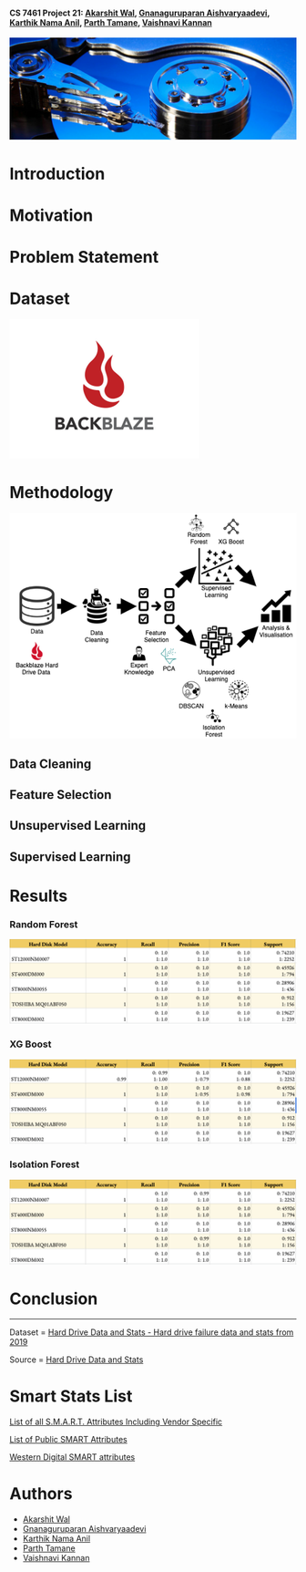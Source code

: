 
#### CS 7461 Project 21: [Akarshit Wal](https://github.com/Akarshit), [Gnanaguruparan Aishvaryaadevi](https://github.com/Aishvaryaa), [Karthik Nama Anil](https://github.com/KarthikNA), [Parth Tamane](https://github.com/parthv21), [Vaishnavi Kannan](https://github.com/Vaishnavik22)  

![Cover Image](images/coverimg.png)

# Introduction

# Motivation

# Problem Statement

# Dataset

![Backblaze Logo](images/backblazelogo.png)

# Methodology

![Methodology](images/methodology.png)

## Data Cleaning

## Feature Selection

## Unsupervised Learning

## Supervised Learning

# Results

### Random Forest

![Random Forest](images/RF.png)

### XG Boost

![XG Boost](images/XGB.png)

### Isolation Forest

![Isoloation Forest](images/IF.png)

# Conclusion


----

Dataset = [Hard Drive Data and Stats - Hard drive failure data and stats from 2019](https://www.kaggle.com/jackywangkaggle/hard-drive-data-and-stats)

Source = [Hard Drive Data and Stats](https://www.backblaze.com/b2/hard-drive-test-data.html)

# Smart Stats List

[List of all S.M.A.R.T. Attributes Including Vendor Specific](https://www.data-medics.com/forum/list-of-all-s-m-a-r-t-attributes-including-vendor-specific-t1476.html)

[List of Public SMART Attributes](http://www.t13.org/Documents/UploadedDocuments/docs2005/e05173r0-ACS-SMARTAttributes_List.pdf)

[Western Digital SMART attributes](https://sourceforge.net/p/smartmontools/mailman/message/23829511/)


# Authors
* [Akarshit Wal](https://github.com/Akarshit)
* [Gnanaguruparan Aishvaryaadevi](https://github.com/Aishvaryaa)
* [Karthik Nama Anil](https://github.com/KarthikNA)
* [Parth Tamane](https://github.com/parthv21)
* [Vaishnavi Kannan](https://github.com/Vaishnavik22)
